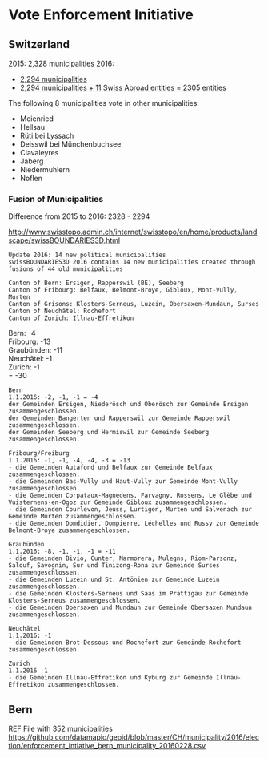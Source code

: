 # Vote Enforcement Initiative

## Switzerland
2015: 2,328 municipalities
2016: 
- [2,294 municipalities](https://github.com/datamapio/geoid/blob/master/CH/municipality/2016/ch_municipality_2016.csv)
- [2,294 municipalities + 11 Swiss Abroad entities = 2305 entities](https://github.com/datamapio/geoid/blob/master/CH/municipality/2016/ch_municipality_with_swiss_abroad_2016.csv)

The following 8 municipalities vote in other municipalities: 
- Meienried
- Hellsau
- Rüti bei Lyssach
- Deisswil bei Münchenbuchsee
- Clavaleyres
- Jaberg
- Niedermuhlern
- Noflen


### Fusion of Municipalities
Difference from 2015 to 2016: 2328 - 2294

http://www.swisstopo.admin.ch/internet/swisstopo/en/home/products/landscape/swissBOUNDARIES3D.html
```
Update 2016: 14 new political municipalities
swissBOUNDARIES3D 2016 contains 14 new municipalities created through fusions of 44 old municipalities

Canton of Bern: Ersigen, Rapperswil (BE), Seeberg
Canton of Fribourg: Belfaux, Belmont-Broye, Gibloux, Mont-Vully, Murten
Canton of Grisons: Klosters-Serneus, Luzein, Obersaxen-Mundaun, Surses
Canton of Neuchâtel: Rochefort
Canton of Zurich: Illnau-Effretikon
```

Bern: -4    
Fribourg: -13     
Graubünden: -11     
Neuchâtel: -1      
Zurich: -1      
= -30    


```
Bern
1.1.2016: -2, -1, -1 = -4
der Gemeinden Ersigen, Niederösch und Oberösch zur Gemeinde Ersigen zusammengeschlossen.
der Gemeinden Bangerten und Rapperswil zur Gemeinde Rapperswil zusammengeschlossen.
der Gemeinden Seeberg und Hermiswil zur Gemeinde Seeberg zusammengeschlossen.

Fribourg/Freiburg
1.1.2016: -1, -1, -4, -4, -3 = -13
- die Gemeinden Autafond und Belfaux zur Gemeinde Belfaux zusammengeschlossen.
- die Gemeinden Bas-Vully und Haut-Vully zur Gemeinde Mont-Vully zusammengeschlossen.
- die Gemeinden Corpataux-Magnedens, Farvagny, Rossens, Le Glèbe und Vuisternens-en-Ogoz zur Gemeinde Gibloux zusammengeschlossen.
- die Gemeinden Courlevon, Jeuss, Lurtigen, Murten und Salvenach zur Gemeinde Murten zusammengeschlossen.
- die Gemeinden Domdidier, Dompierre, Léchelles und Russy zur Gemeinde Belmont-Broye zusammengeschlossen.

Graubünden
1.1.2016: -8, -1, -1, -1 = -11 
- die Gemeinden Bivio, Cunter, Marmorera, Mulegns, Riom-Parsonz, Salouf, Savognin, Sur und Tinizong-Rona zur Gemeinde Surses zusammengeschlossen.
- die Gemeinden Luzein und St. Antönien zur Gemeinde Luzein zusammengeschlossen.
- die Gemeinden Klosters-Serneus und Saas im Prättigau zur Gemeinde Klosters-Serneus zusammengeschlossen.
- die Gemeinden Obersaxen und Mundaun zur Gemeinde Obersaxen Mundaun zusammengeschlossen.

Neuchâtel
1.1.2016: -1
- die Gemeinden Brot-Dessous und Rochefort zur Gemeinde Rochefort zusammengeschlossen.

Zurich
1.1.2016 -1
- die Gemeinden Illnau-Effretikon und Kyburg zur Gemeinde Illnau-Effretikon zusammengeschlossen.
```





## Bern
REF File with 352 municipalities     
https://github.com/datamapio/geoid/blob/master/CH/municipality/2016/election/enforcement_intiative_bern_municipality_20160228.csv

